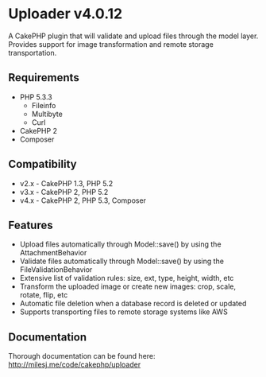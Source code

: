 # Uploader v4.0.12 #

A CakePHP plugin that will validate and upload files through the model layer.
Provides support for image transformation and remote storage transportation.

## Requirements ##

* PHP 5.3.3
	* Fileinfo
	* Multibyte
	* Curl
* CakePHP 2
* Composer

## Compatibility ##

* v2.x - CakePHP 1.3, PHP 5.2
* v3.x - CakePHP 2, PHP 5.2
* v4.x - CakePHP 2, PHP 5.3, Composer

## Features ##

* Upload files automatically through Model::save() by using the AttachmentBehavior
* Validate files automatically through Model::save() by using the FileValidationBehavior
* Extensive list of validation rules: size, ext, type, height, width, etc
* Transform the uploaded image or create new images: crop, scale, rotate, flip, etc
* Automatic file deletion when a database record is deleted or updated
* Supports transporting files to remote storage systems like AWS

## Documentation ##

Thorough documentation can be found here: http://milesj.me/code/cakephp/uploader
